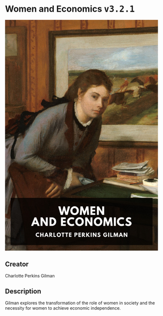 
# Women and Economics <kbd>v3.2.1</kbd>

<center>
  <img src="./cover-1024.jpg"/>
</center>

## Creator
Charlotte Perkins Gilman

## Description
Gilman explores the transformation of the role of women in society and the necessity for women to achieve economic independence.
